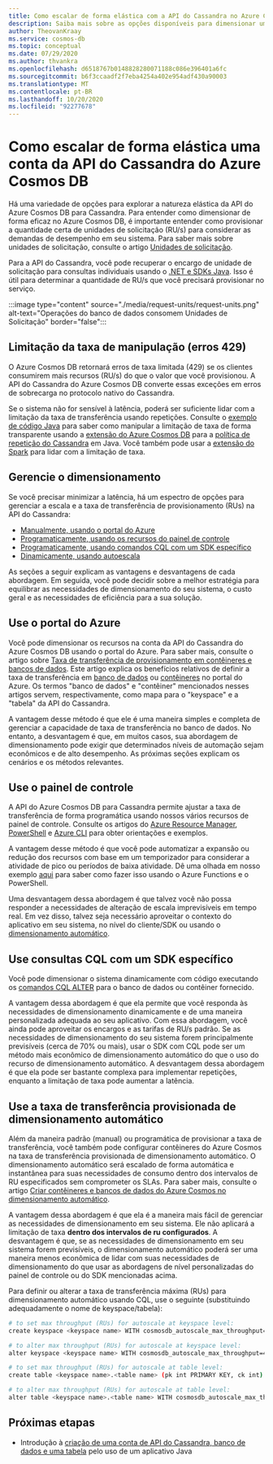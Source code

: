 ```yaml
---
title: Como escalar de forma elástica com a API do Cassandra no Azure Cosmos DB
description: Saiba mais sobre as opções disponíveis para dimensionar uma conta de API do Cassandra do Azure Cosmos DB e suas vantagens/desvantagens
author: TheovanKraay
ms.service: cosmos-db
ms.topic: conceptual
ms.date: 07/29/2020
ms.author: thvankra
ms.openlocfilehash: d6518767b0148828280071188c086e396401a6fc
ms.sourcegitcommit: b6f3ccaadf2f7eba4254a402e954adf430a90003
ms.translationtype: MT
ms.contentlocale: pt-BR
ms.lasthandoff: 10/20/2020
ms.locfileid: "92277678"
---
```

# <a name="elastically-scale-an-azure-cosmos-db-cassandra-api-account"></a>Como escalar de forma elástica uma conta da API do Cassandra do Azure Cosmos DB

Há uma variedade de opções para explorar a natureza elástica da API do Azure Cosmos DB para Cassandra. Para entender como dimensionar de forma eficaz no Azure Cosmos DB, é importante entender como provisionar a quantidade certa de unidades de solicitação (RU/s) para considerar as demandas de desempenho em seu sistema. Para saber mais sobre unidades de solicitação, consulte o artigo [Unidades de solicitação](request-units.md). 

Para a API do Cassandra, você pode recuperar o encargo de unidade de solicitação para consultas individuais usando o [.NET e SDKs Java](https://docs.microsoft.com/azure/cosmos-db/find-request-unit-charge#cassandra-api). Isso é útil para determinar a quantidade de RU/s que você precisará provisionar no serviço.

:::image type="content" source="./media/request-units/request-units.png" alt-text="Operações do banco de dados consomem Unidades de Solicitação" border="false":::

## <a name="handling-rate-limiting-429-errors"></a>Limitação da taxa de manipulação (erros 429)

O Azure Cosmos DB retornará erros de taxa limitada (429) se os clientes consumirem mais recursos (RU/s) do que o valor que você provisionou. A API do Cassandra do Azure Cosmos DB converte essas exceções em erros de sobrecarga no protocolo nativo do Cassandra. 

Se o sistema não for sensível à latência, poderá ser suficiente lidar com a limitação da taxa de transferência usando repetições. Consulte o [exemplo de código Java](https://github.com/Azure-Samples/azure-cosmos-cassandra-java-retry-sample) para saber como manipular a limitação de taxa de forma transparente usando a [extensão do Azure Cosmos DB](https://github.com/Azure/azure-cosmos-cassandra-extensions) para a [política de repetição do Cassandra](https://docs.datastax.com/en/developer/java-driver/4.4/manual/core/retries/) em Java. Você também pode usar a [extensão do Spark](https://mvnrepository.com/artifact/com.microsoft.azure.cosmosdb/azure-cosmos-cassandra-spark-helper) para lidar com a limitação de taxa.

## <a name="manage-scaling"></a>Gerencie o dimensionamento

Se você precisar minimizar a latência, há um espectro de opções para gerenciar a escala e a taxa de transferência de provisionamento (RUs) na API do Cassandra:

* [Manualmente, usando o portal do Azure](#use-azure-portal)
* [Programaticamente, usando os recursos do painel de controle](#use-control-plane)
* [Programaticamente, usando comandos CQL com um SDK específico](#use-cql-queries)
* [Dinamicamente, usando autoescala](#use-autoscale)

As seções a seguir explicam as vantagens e desvantagens de cada abordagem. Em seguida, você pode decidir sobre a melhor estratégia para equilibrar as necessidades de dimensionamento do seu sistema, o custo geral e as necessidades de eficiência para a sua solução.

## <a name="use-the-azure-portal"></a><a id="use-azure-portal"></a>Use o portal do Azure

Você pode dimensionar os recursos na conta da API do Cassandra do Azure Cosmos DB usando o portal do Azure. Para saber mais, consulte o artigo sobre [Taxa de transferência de provisionamento em contêineres e bancos de dados](set-throughput.md). Este artigo explica os benefícios relativos de definir a taxa de transferência em [banco de dados](set-throughput.md#set-throughput-on-a-database) ou [contêineres](set-throughput.md#set-throughput-on-a-container) no portal do Azure. Os termos "banco de dados" e "contêiner" mencionados nesses artigos servem, respectivamente, como mapa para o "keyspace" e a "tabela" da API do Cassandra.

A vantagem desse método é que ele é uma maneira simples e completa de gerenciar a capacidade de taxa de transferência no banco de dados. No entanto, a desvantagem é que, em muitos casos, sua abordagem de dimensionamento pode exigir que determinados níveis de automação sejam econômicos e de alto desempenho. As próximas seções explicam os cenários e os métodos relevantes.

## <a name="use-the-control-plane"></a><a id="use-control-plane"></a>Use o painel de controle

A API do Azure Cosmos DB para Cassandra permite ajustar a taxa de transferência de forma programática usando nossos vários recursos de painel de controle. Consulte os artigos do [Azure Resource Manager](manage-cassandra-with-resource-manager.md), [PowerShell](powershell-samples.md) e [Azure CLI](cli-samples.md) para obter orientações e exemplos.

A vantagem desse método é que você pode automatizar a expansão ou redução dos recursos com base em um temporizador para considerar a atividade de pico ou períodos de baixa atividade. Dê uma olhada em nosso exemplo [aqui](https://github.com/Azure-Samples/azure-cosmos-throughput-scheduler) para saber como fazer isso usando o Azure Functions e o PowerShell.

Uma desvantagem dessa abordagem é que talvez você não possa responder a necessidades de alteração de escala imprevisíveis em tempo real. Em vez disso, talvez seja necessário aproveitar o contexto do aplicativo em seu sistema, no nível do cliente/SDK ou usando o [dimensionamento automático](provision-throughput-autoscale.md).

## <a name="use-cql-queries-with-a-specific-sdk"></a><a id="use-cql-queries"></a>Use consultas CQL com um SDK específico

Você pode dimensionar o sistema dinamicamente com código executando os [comandos CQL ALTER](cassandra-support.md#keyspace-and-table-options) para o banco de dados ou contêiner fornecido.

A vantagem dessa abordagem é que ela permite que você responda às necessidades de dimensionamento dinamicamente e de uma maneira personalizada adequada ao seu aplicativo. Com essa abordagem, você ainda pode aproveitar os encargos e as tarifas de RU/s padrão. Se as necessidades de dimensionamento do seu sistema forem principalmente previsíveis (cerca de 70% ou mais), usar o SDK com CQL pode ser um método mais econômico de dimensionamento automático do que o uso do recurso de dimensionamento automático. A desvantagem dessa abordagem é que ela pode ser bastante complexa para implementar repetições, enquanto a limitação de taxa pode aumentar a latência.

## <a name="use-autoscale-provisioned-throughput"></a><a id="use-autoscale"></a>Use a taxa de transferência provisionada de dimensionamento automático

Além da maneira padrão (manual) ou programática de provisionar a taxa de transferência, você também pode configurar contêineres do Azure Cosmos na taxa de transferência provisionada de dimensionamento automático. O dimensionamento automático será escalado de forma automática e instantânea para suas necessidades de consumo dentro dos intervalos de RU especificados sem comprometer os SLAs. Para saber mais, consulte o artigo [Criar contêineres e bancos de dados do Azure Cosmos no dimensionamento automático](provision-throughput-autoscale.md).

A vantagem dessa abordagem é que ela é a maneira mais fácil de gerenciar as necessidades de dimensionamento em seu sistema. Ele não aplicará a limitação de taxa **dentro dos intervalos de ru configurados**. A desvantagem é que, se as necessidades de dimensionamento em seu sistema forem previsíveis, o dimensionamento automático poderá ser uma maneira menos econômica de lidar com suas necessidades de dimensionamento do que usar as abordagens de nível personalizadas do painel de controle ou do SDK mencionadas acima.

Para definir ou alterar a taxa de transferência máxima (RUs) para dimensionamento automático usando CQL, use o seguinte (substituindo adequadamente o nome de keyspace/tabela):

```Bash
# to set max throughput (RUs) for autoscale at keyspace level:
create keyspace <keyspace name> WITH cosmosdb_autoscale_max_throughput=5000;

# to alter max throughput (RUs) for autoscale at keyspace level:
alter keyspace <keyspace name> WITH cosmosdb_autoscale_max_throughput=4000;

# to set max throughput (RUs) for autoscale at table level:
create table <keyspace name>.<table name> (pk int PRIMARY KEY, ck int) WITH cosmosdb_autoscale_max_throughput=5000;

# to alter max throughput (RUs) for autoscale at table level:
alter table <keyspace name>.<table name> WITH cosmosdb_autoscale_max_throughput=4000;
```

## <a name="next-steps"></a>Próximas etapas

- Introdução à [criação de uma conta de API do Cassandra, banco de dados e uma tabela](create-cassandra-api-account-java.md) pelo uso de um aplicativo Java
